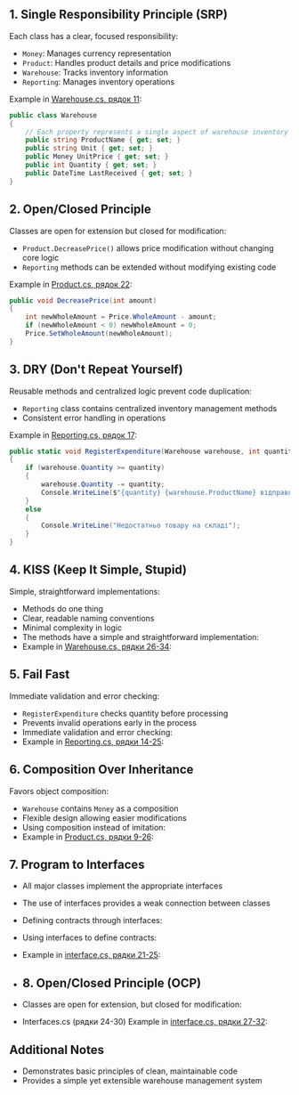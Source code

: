 ## 1. Single Responsibility Principle (SRP)
Each class has a clear, focused responsibility:
- `Money`: Manages currency representation
- `Product`: Handles product details and price modifications
- `Warehouse`: Tracks inventory information
- `Reporting`: Manages inventory operations

Example in [Warehouse.cs, рядок 11](https://github.com/Viktor-pixel-scet/Software-design-and-development/blob/main/lab-1/ClassLibrary/Warehouse.cs#L11):
```csharp
public class Warehouse
{
    // Each property represents a single aspect of warehouse inventory
    public string ProductName { get; set; }
    public string Unit { get; set; }
    public Money UnitPrice { get; set; }
    public int Quantity { get; set; }
    public DateTime LastReceived { get; set; }
}
```

## 2. Open/Closed Principle
Classes are open for extension but closed for modification:
- `Product.DecreasePrice()` allows price modification without changing core logic
- `Reporting` methods can be extended without modifying existing code

Example in [Product.cs, рядок 22](https://github.com/Viktor-pixel-scet/Software-design-and-development/blob/main/lab-1/ClassLibrary/Product.cs#L22):
```csharp
public void DecreasePrice(int amount)
{
    int newWholeAmount = Price.WholeAmount - amount;
    if (newWholeAmount < 0) newWholeAmount = 0;
    Price.SetWholeAmount(newWholeAmount);
}
```

## 3. DRY (Don't Repeat Yourself)
Reusable methods and centralized logic prevent code duplication:
- `Reporting` class contains centralized inventory management methods
- Consistent error handling in operations

Example in [Reporting.cs, рядок 17](https://github.com/Viktor-pixel-scet/Software-design-and-development/blob/main/lab-1/ClassLibrary/Reporting.cs#L17):
```csharp
public static void RegisterExpenditure(Warehouse warehouse, int quantity)
{
    if (warehouse.Quantity >= quantity)
    {
        warehouse.Quantity -= quantity;
        Console.WriteLine($"{quantity} {warehouse.ProductName} відправлено");
    }
    else
    {
        Console.WriteLine("Недостатньо товару на складі");
    }
}
```

## 4. KISS (Keep It Simple, Stupid)
Simple, straightforward implementations:
- Methods do one thing
- Clear, readable naming conventions
- Minimal complexity in logic
- The methods have a simple and straightforward implementation:
- Example in [Warehouse.cs, рядки 26-34](https://github.com/Viktor-pixel-scet/Software-design-and-development/blob/main/lab-1/ClassLibrary/Warehouse.cs#L26-34):

## 5. Fail Fast
Immediate validation and error checking:
- `RegisterExpenditure` checks quantity before processing
- Prevents invalid operations early in the process
- Immediate validation and error checking:
- Example in [Reporting.cs, рядки 14-25](https://github.com/Viktor-pixel-scet/Software-design-and-development/blob/main/lab-1/ClassLibrary/Reporting.cs#L14-25):

## 6. Composition Over Inheritance
Favors object composition:
- `Warehouse` contains `Money` as a composition
- Flexible design allowing easier modifications
- Using composition instead of imitation:
- Example in [Product.cs, рядки 9-26](https://github.com/Viktor-pixel-scet/Software-design-and-development/blob/main/lab-1/ClassLibrary/Product.cs#L26-34):

## 7. Program to Interfaces
- All major classes implement the appropriate interfaces
- The use of interfaces provides a weak connection between classes
- Defining contracts through interfaces:
- Using interfaces to define contracts:
- Example in [interface.cs, рядки 21-25](https://github.com/Viktor-pixel-scet/Software-design-and-development/blob/main/lab-1/ClassLibrary/interface.cs#L21-25):

- ## 8. Open/Closed Principle (OCP)
- Classes are open for extension, but closed for modification:

- Interfaces.cs (рядки 24-30) Example in [interface.cs, рядки 27-32](https://github.com/Viktor-pixel-scet/Software-design-and-development/blob/main/lab-1/ClassLibrary/interface.cs#L27-32):

## Additional Notes
- Demonstrates basic principles of clean, maintainable code
- Provides a simple yet extensible warehouse management system